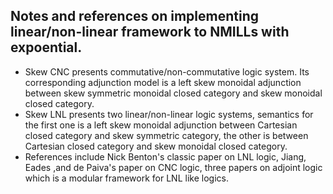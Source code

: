 ## Notes and references on implementing linear/non-linear framework to NMILLs with expoential.
- Skew CNC presents commutative/non-commutative logic system. Its corresponding adjunction model is a left skew monoidal adjunction between skew symmetric monoidal closed category and skew monoidal closed category.
- Skew LNL presents two linear/non-linear logic systems, semantics for the first one is a left skew monoidal adjunction between Cartesian closed category and skew symmetric category, the other is between Cartesian closed category and skew monoidal closed category.
- References include Nick Benton's classic paper on LNL logic, Jiang, Eades ,and de Paiva's paper on CNC logic, three papers on adjoint logic which is a modular framework for LNL like logics.
